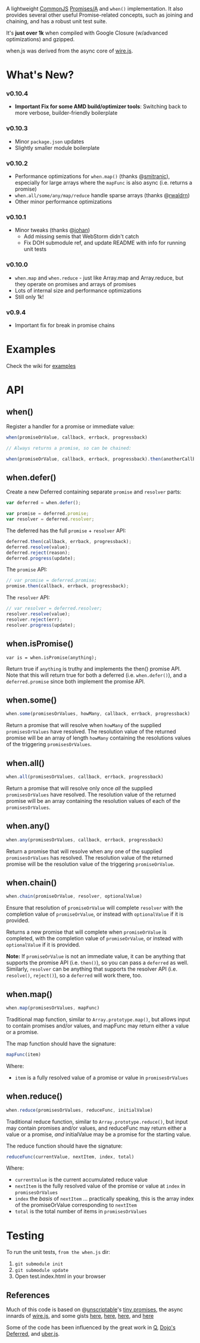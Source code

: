 A lightweight [CommonJS](http://wiki.commonjs.org/wiki/Promises) [Promises/A](http://wiki.commonjs.org/wiki/Promises/A) and `when()` implementation.  It also provides several other useful Promise-related concepts, such as joining and chaining, and has a robust unit test suite.

It's **just over 1k** when compiled with Google Closure (w/advanced optimizations) and gzipped.

when.js was derived from the async core of [wire.js](http://github.com/briancavalier/wire).

What's New?
===========

### v0.10.4

* **Important Fix for some AMD build/optimizer tools**: Switching back to more verbose, builder-friendly boilerplate

### v0.10.3

* Minor `package.json` updates
* Slightly smaller module boilerplate

### v0.10.2

* Performance optimizations for `when.map()` (thanks @[smitranic](https://github.com/smitranic)), especially for large arrays where the `mapFunc` is also async (i.e. returns a promise)
* `when.all/some/any/map/reduce` handle sparse arrays (thanks @[rwaldrn](https://github.com/rwldrn/))
* Other minor performance optimizations

### v0.10.1

* Minor tweaks (thanks @[johan](http://github.com/johan))
	* Add missing semis that WebStorm didn't catch
	* Fix DOH submodule ref, and update README with info for running unit tests

### v0.10.0

* `when.map` and `when.reduce` - just like Array.map and Array.reduce, but they operate on promises and arrays of promises
* Lots of internal size and performance optimizations
* Still only 1k!

### v0.9.4

* Important fix for break in promise chains

Examples
================

Check the wiki for [examples](https://github.com/briancavalier/when.js/wiki/Examples)

API
===

when()
------

Register a handler for a promise or immediate value:

```javascript
when(promiseOrValue, callback, errback, progressback)

// Always returns a promise, so can be chained:

when(promiseOrValue, callback, errback, progressback).then(anotherCallback, anotherErrback, anotherProgressback)
```

when.defer()
------------

Create a new Deferred containing separate `promise` and `resolver` parts:

```javascript
var deferred = when.defer();

var promise = deferred.promise;
var resolver = deferred.resolver;
```

The deferred has the full `promise` + `resolver` API:

```javascript
deferred.then(callback, errback, progressback);
deferred.resolve(value);
deferred.reject(reason);
deferred.progress(update);
```

The `promise` API:

```javascript
// var promise = deferred.promise;
promise.then(callback, errback, progressback);
```

The `resolver` API:

```javascript
// var resolver = deferred.resolver;
resolver.resolve(value);
resolver.reject(err);
resolver.progress(update);
```

when.isPromise()
----------------

```javscript
var is = when.isPromise(anything);
```

Return true if `anything` is truthy and implements the then() promise API.  Note that this will return true for both a deferred (i.e. `when.defer()`), and a `deferred.promise` since both implement the promise API.


when.some()
-----------

```javascript
when.some(promisesOrValues, howMany, callback, errback, progressback)
```

Return a promise that will resolve when `howMany` of the supplied `promisesOrValues` have resolved.  The resolution value of the returned promise will be an array of length `howMany` containing the resolutions values of the triggering `promisesOrValues`.

when.all()
----------

```javascript
when.all(promisesOrValues, callback, errback, progressback)
```

Return a promise that will resolve only once *all* the supplied `promisesOrValues` have resolved.  The resolution value of the returned promise will be an array containing the resolution values of each of the `promisesOrValues`.

when.any()
----------

```javascript
when.any(promisesOrValues, callback, errback, progressback)
```

Return a promise that will resolve when any one of the supplied `promisesOrValues` has resolved.  The resolution value of the returned promise will be the resolution value of the triggering `promiseOrValue`.

when.chain()
------------

```javascript
when.chain(promiseOrValue, resolver, optionalValue)
```

Ensure that resolution of `promiseOrValue` will complete `resolver` with the completion value of `promiseOrValue`, or instead with `optionalValue` if it is provided.

Returns a new promise that will complete when `promiseOrValue` is completed, with the completion value of `promiseOrValue`, or instead with `optionalValue` if it is provided.

**Note:** If `promiseOrValue` is not an immediate value, it can be anything that supports the promise API (i.e. `then()`), so you can pass a `deferred` as well.  Similarly, `resolver` can be anything that supports the resolver API (i.e. `resolve()`, `reject()`), so a `deferred` will work there, too.

when.map()
----------

```javascript
when.map(promisesOrValues, mapFunc)
```

Traditional map function, similar to `Array.prototype.map()`, but allows input to contain promises and/or values, and mapFunc may return either a value or a promise.

The map function should have the signature:

```javascript
mapFunc(item)
```

Where:

* `item` is a fully resolved value of a promise or value in `promisesOrValues`

when.reduce()
-------------

```javascript
when.reduce(promisesOrValues, reduceFunc, initialValue)
```

Traditional reduce function, similar to `Array.prototype.reduce()`, but input may contain promises and/or values, and reduceFunc may return either a value or a promise, *and* initialValue may be a promise for the starting value.

The reduce function should have the signature:

```javascript
reduceFunc(currentValue, nextItem, index, total)
```

Where:

* `currentValue` is the current accumulated reduce value
* `nextItem` is the fully resolved value of the promise or value at `index` in `promisesOrValues`
* `index` the *basis* of `nextItem` ... practically speaking, this is the array index of the promiseOrValue corresponding to `nextItem`
* `total` is the total number of items in `promisesOrValues`

Testing
=======

To run the unit tests, `from the when.js` dir:

1. `git submodule init`
2. `git submodule update`
3. Open test.index.html in your browser

References
----------

Much of this code is based on @[unscriptable](http://github.com/unscriptable)'s [tiny promises](http://github.com/unscriptable/promises), the async innards of [wire.js](http://github.com/briancavalier/wire), and some gists [here](https://gist.github.com/870729), [here](https://gist.github.com/892345), [here](https://gist.github.com/894356), and [here](https://gist.github.com/894360)

Some of the code has been influenced by the great work in [Q](https://github.com/kriskowal/q), [Dojo's Deferred](https://github.com/dojo/dojo), and [uber.js](https://github.com/phiggins42/uber.js).
